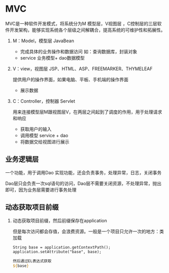 # MVC

MVC是一种软件开发模式，将系统分为M 模型层，V视图层 ，C控制层的三层软件开发架构，能够实现系统各个层级之间解耦合，提高系统的可维护性和拓展性。

1. M：Model，模型层  JavaBean
   
   * 完成具体的业务操作和数据访问 如：查询数据库，封装对象
   * service 业务模型+ dao数据模型
   
2. V：view，视图层 JSP、HTML、ASP、FREEMARKER、THYMELEAF
   
   提供用户的操作界面，如果电脑、平板、手机端的操作界面
   
   * 展示数据
   
3. C：Controller，控制器 Servlet

   用来连接模型层M跟视图层V，在两层之间起到了调度的作用，用于处理请求和响应

   * 获取用户的输入
   * 调用模型 service + dao
   * 将数据交给视图进行展示



## 业务逻辑层

一个功能，用于调用Dao 实现功能，还会负责事务，处理异常，日志，关闭事务

Dao层只会负责一次sql语句的访问，Dao层不需要关闭资源，不处理异常，抛出即可，因为业务层需要进行事务处理



## 动态获取项目前缀

1. 动态获取项目前缀，然后前缀保存在application

   但是每次访问都会存值，会浪费资源。一般是一个项目只允许一次的地方：类加载

   ``` jsp
   String base = application.getContextPath();
   application.setAttribute("base", base);
   
   然后通过EL表达式获取
   ${base}
   ```

   

